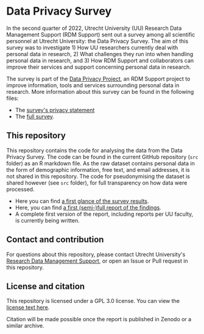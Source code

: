 # Data Privacy Survey

In the second quarter of 2022, Utrecht University (UU) Research Data Management Support (RDM Support) sent out a survey among all scientific personnel at Utrecht University: the Data Privacy Survey. The aim of this survey was to investigate 1) How UU researchers currently deal with personal data in research, 2) What challenges they run into when handling personal data in research, and 3) How RDM Support and collaborators can improve their services and support concerning personal data in research.

The survey is part of the <a href="https://utrechtuniversity.github.io/dataprivacyproject" target="_blank">Data Privacy Project</a>, an RDM Support  project to improve information, tools and services surrounding personal data in research. More information about this survey can be found in the following files:

- The <a href="https://utrechtuniversity.github.io/dataprivacyproject/assets/docs/survey-privacy-statement.pdf" target="_blank">survey's privacy statement</a>
- The <a href="https://utrechtuniversity.github.io/dataprivacyproject/assets/docs/survey-questions-qualtrics.pdf" target="_blank">full survey</a>.

## This repository

This repository contains the code for analysing the data from the Data Privacy Survey. The code can be found in the current GitHub repository (`src` folder) as an R markdown file. As the raw dataset contains personal data in the form of demographic information, free text, and email addresses, it is not shared in this repository. The code for pseudonymising the dataset is shared however (see `src` folder), for full transparency on how data were processed.

- Here you can find <a href="docs/survey-first-glance.html" target="_blank">a first glance of the survey results</a>.
- Here, you can find <a href = "docs/data-privacy-survey-report-v0.1.html" target = "_blank">a first (semi-)full report of the findings</a>.
- A complete first version of the report, including reports per UU faculty, is currently being written.

## Contact and contribution

For questions about this repository, please contact Utrecht University's <a href = "https://www.uu.nl/en/research/research-data-management/contact-us" target = "_blank">Research Data Management Support</a>, or open an Issue or Pull request in this repository.

## License and citation

This repository is licensed under a GPL 3.0 license. You can view the <a href= "https://github.com/UtrechtUniversity/dataprivacysurvey/blob/main/LICENSE" target = "_blank">license text here</a>.

Citation will be made possible once the report is published in Zenodo or a similar archive.